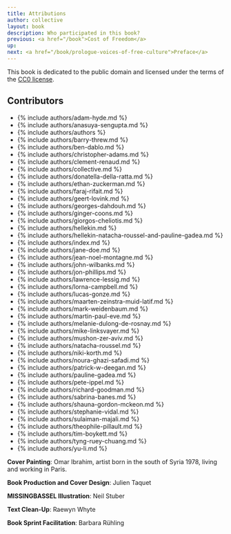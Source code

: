 ```yaml
---
title: Attributions
author: collective
layout: book
description: Who participated in this book?
previous: <a href="/book">Cost of Freedom</a>
up:
next: <a href="/book/prologue-voices-of-free-culture">Preface</a>
---
```


This book is dedicated to the public domain and licensed under the
terms of the [CC0 license](/book/appendix/cc0-license).

## Contributors

* {% include authors/adam-hyde.md %}
* {% include authors/anasuya-sengupta.md %}
* {% include authors/authors %}
* {% include authors/barry-threw.md %}
* {% include authors/ben-dablo.md %}
* {% include authors/christopher-adams.md %}
* {% include authors/clement-renaud.md %}
* {% include authors/collective.md %}
* {% include authors/donatella-della-ratta.md %}
* {% include authors/ethan-zuckerman.md %}
* {% include authors/faraj-rifait.md %}
* {% include authors/geert-lovink.md %}
* {% include authors/georges-dahdouh.md %}
* {% include authors/ginger-coons.md %}
* {% include authors/giorgos-cheliotis.md %}
* {% include authors/hellekin.md %}
* {% include authors/hellekin-natacha-roussel-and-pauline-gadea.md %}
* {% include authors/index.md %}
* {% include authors/jane-doe.md %}
* {% include authors/jean-noel-montagne.md %}
* {% include authors/john-wilbanks.md %}
* {% include authors/jon-phillips.md %}
* {% include authors/lawrence-lessig.md %}
* {% include authors/lorna-campbell.md %}
* {% include authors/lucas-gonze.md %}
* {% include authors/maarten-zeinstra-muid-latif.md %}
* {% include authors/mark-weidenbaum.md %}
* {% include authors/martin-paul-eve.md %}
* {% include authors/melanie-dulong-de-rosnay.md %}
* {% include authors/mike-linksvayer.md %}
* {% include authors/mushon-zer-aviv.md %}
* {% include authors/natacha-roussel.md %}
* {% include authors/niki-korth.md %}
* {% include authors/noura-ghazi-safadi.md %}
* {% include authors/patrick-w-deegan.md %}
* {% include authors/pauline-gadea.md %}
* {% include authors/pete-ippel.md %}
* {% include authors/richard-goodman.md %}
* {% include authors/sabrina-banes.md %}
* {% include authors/shauna-gordon-mckeon.md %}
* {% include authors/stephanie-vidal.md %}
* {% include authors/sulaiman-majali.md %}
* {% include authors/theophile-pillault.md %}
* {% include authors/tim-boykett.md %}
* {% include authors/tyng-ruey-chuang.md %}
* {% include authors/yu-li.md %}


__Cover Painting__: Omar Ibrahim, artist born in the south of Syria
1978, living and working in Paris.

__Book Production and Cover Design__: Julien Taquet

__MISSINGBASSEL Illustration__: Neil Stuber

__Text Clean-Up__: Raewyn Whyte

__Book Sprint Facilitation__: Barbara Rühling
